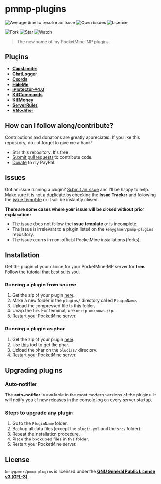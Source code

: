# pmmp-plugins
![Average time to resolve an issue](http://isitmaintained.com/badge/resolution/kenygamer/pmmp-plugins.svg)
![Open issues](http://isitmaintained.com/badge/open/kenygamer/pmmp-plugins.svg)
![License](https://img.shields.io/badge/license-GNU%20GPLv3-blue.svg)

![Fork](https://img.shields.io/github/stars/kenygamer/pmmp-plugins.svg?style=social&label=Fork)
![Star](https://img.shields.io/github/stars/kenygamer/pmmp-plugins.svg?style=social&label=Star)
![Watch](https://img.shields.io/github/stars/kenygamer/pmmp-plugins.svg?style=social&label=Watch)

> The new home of my PocketMine-MP plugins.

## Plugins
* [**CapsLimiter**](https://github.com/kenygamer/pmmp-plugins/blob/master/CapsLimiter)
* [**ChatLogger**](https://github.com/kenygamer/pmmp-plugins/blob/master/ChatLogger)
* [**Coords**](https://github.com/kenygamer/pmmp-plugins/blob/master/Coords)
* [**HideMe**](https://github.com/kenygamer/pmmp-plugins/blob/master/HideMe)
* [**iProtector-v4.0**](https://github.com/kenygamer/pmmp-plugins/blob/master/iProtector-v4.0)
* [**KillCommands**](https://github.com/kenygamer/pmmp-plugins/blob/master/KillCommands)
* [**KillMoney**](https://github.com/kenygamer/pmmp-plugins/blob/master/KillMoney)
* [**ServerRules**](https://github.com/kenygamer/pmmp-plugins/blob/master/ServerRules)
* [**VModifier**](https://github.com/kenygamer/pmmp-plugins/blob/master/VModifier)

## How can I follow along/contribute?
Contributions and donations are greatly appreciated. If you like this repository, do not forget to give me a hand!

- [Star this repository](https://github.com/kenygamer/pmmp-plugins/stargazers). It's free
- [Submit pull requests](https://github.com/kenygamer/pmmp-plugins/pulls) to contribute code.
- [Donate](https://www.paypal.me/SurvivalTimePE) to my PayPal.

## Issues
Got an issue running a plugin? [Submit an issue](https://github.com/kenygamer/pmmp-plugins/issues) and I'll be happy to help. Make sure it is not a duplicate by checking the **Issue Tracker** and following the [issue template](https://github.com/kenygamer/pmmp-plugins/blob/master/.github/ISSUE_TEMPLATE.md) or it will be instantly closed.

**There are some cases where your issue will be closed without prior explanation:**
- The issue does not follow the **issue template** or is incomplete.
- The issue is irrelevant to a plugin listed on the `kenygamer/pmmp-plugins` repository.
- The issue ocurrs in non-official PocketMine installations (forks).

## Installation
Get the plugin of your choice for your PocketMine-MP server for **free**. Follow the tutorial that best suits you.

### Running a plugin from source
1. Get the zip of your plugin [here](https://kenygamer.herokuapp.com/download-plugin.php).
1. Make a new folder in the `plugins/` directory called `PluginName`.
1. Upload the compressed file to this folder.
1. Unzip the file. For terminal, use `unzip unknown.zip`.
1. Restart your PocketMine server.

### Running a plugin as phar
1. Get the zip of your plugin [here](https://kenygamer.herokuapp.com/download-plugin.php).
1. Use [this](https://pmt.mcpe.fun/pages/zip2phar/) tool to get the phar.
1. Upload the phar on the `plugins/` directory.
1. Restart your PocketMine server.

## Upgrading plugins
### Auto-notifier
The **auto-notifier** is available in the most modern versions of the plugins. It will notify you of new releases in the console log on every server startup.

### Steps to upgrade any plugin
1. Go to the `PluginName` folder.
1. Backup all data files (except the `plugin.yml` and the `src/` folder).
1. Repeat the installation procedure.
1. Place the backuped files in this folder.
1. Restart your PocketMine server.

## License
`kenygamer/pmmp-plugins` is licensed under the [**GNU General Public License v3 (GPL-3)**](http://www.gnu.org/copyleft/gpl.html).
